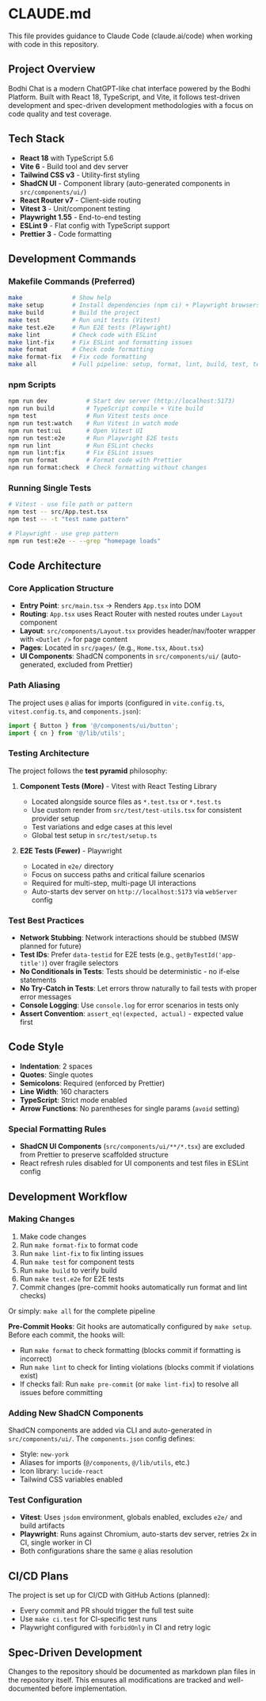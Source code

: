 # CLAUDE.md

This file provides guidance to Claude Code (claude.ai/code) when working with code in this repository.

## Project Overview

Bodhi Chat is a modern ChatGPT-like chat interface powered by the Bodhi Platform. Built with React 18, TypeScript, and Vite, it follows test-driven development and spec-driven development methodologies with a focus on code quality and test coverage.

## Tech Stack

- **React 18** with TypeScript 5.6
- **Vite 6** - Build tool and dev server
- **Tailwind CSS v3** - Utility-first styling
- **ShadCN UI** - Component library (auto-generated components in `src/components/ui/`)
- **React Router v7** - Client-side routing
- **Vitest 3** - Unit/component testing
- **Playwright 1.55** - End-to-end testing
- **ESLint 9** - Flat config with TypeScript support
- **Prettier 3** - Code formatting

## Development Commands

### Makefile Commands (Preferred)

```bash
make              # Show help
make setup        # Install dependencies (npm ci) + Playwright browsers
make build        # Build the project
make test         # Run unit tests (Vitest)
make test.e2e     # Run E2E tests (Playwright)
make lint         # Check code with ESLint
make lint-fix     # Fix ESLint and formatting issues
make format       # Check code formatting
make format-fix   # Fix code formatting
make all          # Full pipeline: setup, format, lint, build, test, test.e2e
```

### npm Scripts

```bash
npm run dev           # Start dev server (http://localhost:5173)
npm run build         # TypeScript compile + Vite build
npm test              # Run Vitest tests once
npm run test:watch    # Run Vitest in watch mode
npm run test:ui       # Open Vitest UI
npm run test:e2e      # Run Playwright E2E tests
npm run lint          # Run ESLint checks
npm run lint:fix      # Fix ESLint issues
npm run format        # Format code with Prettier
npm run format:check  # Check formatting without changes
```

### Running Single Tests

```bash
# Vitest - use file path or pattern
npm test -- src/App.test.tsx
npm test -- -t "test name pattern"

# Playwright - use grep pattern
npm run test:e2e -- --grep "homepage loads"
```

## Code Architecture

### Core Application Structure

- **Entry Point**: `src/main.tsx` → Renders `App.tsx` into DOM
- **Routing**: `App.tsx` uses React Router with nested routes under `Layout` component
- **Layout**: `src/components/Layout.tsx` provides header/nav/footer wrapper with `<Outlet />` for page content
- **Pages**: Located in `src/pages/` (e.g., `Home.tsx`, `About.tsx`)
- **UI Components**: ShadCN components in `src/components/ui/` (auto-generated, excluded from Prettier)

### Path Aliasing

The project uses `@` alias for imports (configured in `vite.config.ts`, `vitest.config.ts`, and `components.json`):

```typescript
import { Button } from '@/components/ui/button';
import { cn } from '@/lib/utils';
```

### Testing Architecture

The project follows the **test pyramid** philosophy:

1. **Component Tests (More)** - Vitest with React Testing Library
   - Located alongside source files as `*.test.tsx` or `*.test.ts`
   - Use custom render from `src/test/test-utils.tsx` for consistent provider setup
   - Test variations and edge cases at this level
   - Global test setup in `src/test/setup.ts`

2. **E2E Tests (Fewer)** - Playwright
   - Located in `e2e/` directory
   - Focus on success paths and critical failure scenarios
   - Required for multi-step, multi-page UI interactions
   - Auto-starts dev server on `http://localhost:5173` via `webServer` config

### Test Best Practices

- **Network Stubbing**: Network interactions should be stubbed (MSW planned for future)
- **Test IDs**: Prefer `data-testid` for E2E tests (e.g., `getByTestId('app-title')`) over fragile selectors
- **No Conditionals in Tests**: Tests should be deterministic - no if-else statements
- **No Try-Catch in Tests**: Let errors throw naturally to fail tests with proper error messages
- **Console Logging**: Use `console.log` for error scenarios in tests only
- **Assert Convention**: `assert_eq!(expected, actual)` - expected value first

## Code Style

- **Indentation**: 2 spaces
- **Quotes**: Single quotes
- **Semicolons**: Required (enforced by Prettier)
- **Line Width**: 160 characters
- **TypeScript**: Strict mode enabled
- **Arrow Functions**: No parentheses for single params (`avoid` setting)

### Special Formatting Rules

- **ShadCN UI Components** (`src/components/ui/**/*.tsx`) are excluded from Prettier to preserve scaffolded structure
- React refresh rules disabled for UI components and test files in ESLint config

## Development Workflow

### Making Changes

1. Make code changes
2. Run `make format-fix` to format code
3. Run `make lint-fix` to fix linting issues
4. Run `make test` for component tests
5. Run `make build` to verify build
6. Run `make test.e2e` for E2E tests
7. Commit changes (pre-commit hooks automatically run format and lint checks)

Or simply: `make all` for the complete pipeline

**Pre-Commit Hooks**: Git hooks are automatically configured by `make setup`. Before each commit, the hooks will:

- Run `make format` to check formatting (blocks commit if formatting is incorrect)
- Run `make lint` to check for linting violations (blocks commit if violations exist)
- If checks fail: Run `make pre-commit` (or `make lint-fix`) to resolve all issues before committing

### Adding New ShadCN Components

ShadCN components are added via CLI and auto-generated in `src/components/ui/`. The `components.json` config defines:

- Style: `new-york`
- Aliases for imports (`@/components`, `@/lib/utils`, etc.)
- Icon library: `lucide-react`
- Tailwind CSS variables enabled

### Test Configuration

- **Vitest**: Uses `jsdom` environment, globals enabled, excludes `e2e/` and build artifacts
- **Playwright**: Runs against Chromium, auto-starts dev server, retries 2x in CI, single worker in CI
- Both configurations share the same `@` alias resolution

## CI/CD Plans

The project is set up for CI/CD with GitHub Actions (planned):

- Every commit and PR should trigger the full test suite
- Use `make ci.test` for CI-specific test runs
- Playwright configured with `forbidOnly` in CI and retry logic

## Spec-Driven Development

Changes to the repository should be documented as markdown plan files in the repository itself. This ensures all modifications are tracked and well-documented before implementation.
